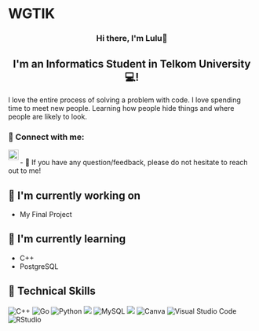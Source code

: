 # WGTIK
<h3 align="center">
Hi there, I'm Lulu👋
</h3>

<h2 align="center">
I'm an Informatics Student in Telkom University 💻!
</h2> 

I love the entire process of solving a problem with code. I love spending time to meet new people. Learning how people hide things and where people are likely to look.

### 🤝 Connect with me:

<a href="https://www.linkedin.com/in/lulumaudhunaalfani"><img align="left" src="https://raw.githubusercontent.com/yushi1007/yushi1007/main/images/linkedin.svg" alt="Lulu | LinkedIn" width="21px"/></a>

</br>
- 💬 If you have any question/feedback, please do not hesitate to reach out to me!

## 🔭 I'm currently working on

- My Final Project

## 🌱 I'm currently learning

- C++
- PostgreSQL

## 💼 Technical Skills


![C++](https://img.shields.io/badge/c++-%2300599C.svg?style=for-the-badge&logo=c%2B%2B&logoColor=white)
![Go](https://img.shields.io/badge/go-%2300ADD8.svg?style=for-the-badge&logo=go&logoColor=white)
![Python](https://img.shields.io/badge/python-3670A0?style=for-the-badge&logo=python&logoColor=ffdd54)
![](https://img.shields.io/badge/Code-PostgreSQL-informational?style=flat&logo=PostgreSQL&color=336791)
![MySQL](https://img.shields.io/badge/mysql-%2300f.svg?style=for-the-badge&logo=mysql&logoColor=white)
![](https://img.shields.io/badge/Tools-Figma-informational?style=flat&logo=Figma&color=F24E1E)
![Canva](https://img.shields.io/badge/Canva-%2300C4CC.svg?style=for-the-badge&logo=Canva&logoColor=white)
![Visual Studio Code](https://img.shields.io/badge/Visual%20Studio%20Code-0078d7.svg?style=for-the-badge&logo=visual-studio-code&logoColor=white)
![RStudio](https://img.shields.io/badge/RStudio-4285F4?style=for-the-badge&logo=rstudio&logoColor=white)
